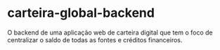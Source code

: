 # carteira-global-backend
O backend de uma aplicação web de carteira digital que tem o foco de centralizar o saldo de todas as fontes e créditos financeiros.
